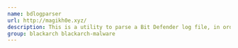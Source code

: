 ```yaml
---
name: bdlogparser
url: http://magikh0e.xyz/
description: This is a utility to parse a Bit Defender log file, in order to sort them into a malware archive for easier maintenance of your malware collection.
group: blackarch blackarch-malware
---
```

